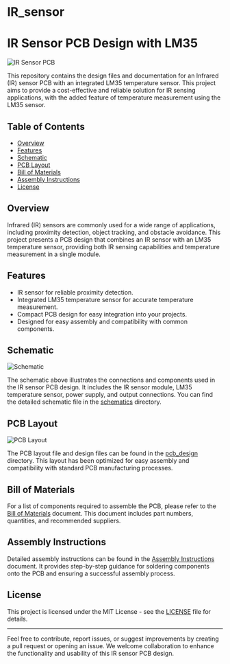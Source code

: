 # IR_sensor


# IR Sensor PCB Design with LM35

![IR Sensor PCB](images/pcb_image.jpg)

This repository contains the design files and documentation for an Infrared (IR) sensor PCB with an integrated LM35 temperature sensor. This project aims to provide a cost-effective and reliable solution for IR sensing applications, with the added feature of temperature measurement using the LM35 sensor.

## Table of Contents
- [Overview](#overview)
- [Features](#features)
- [Schematic](#schematic)
- [PCB Layout](#pcb-layout)
- [Bill of Materials](#bill-of-materials)
- [Assembly Instructions](#assembly-instructions)
- [License](#license)

## Overview

Infrared (IR) sensors are commonly used for a wide range of applications, including proximity detection, object tracking, and obstacle avoidance. This project presents a PCB design that combines an IR sensor with an LM35 temperature sensor, providing both IR sensing capabilities and temperature measurement in a single module.

## Features

- IR sensor for reliable proximity detection.
- Integrated LM35 temperature sensor for accurate temperature measurement.
- Compact PCB design for easy integration into your projects.
- Designed for easy assembly and compatibility with common components.

## Schematic

![Schematic](schematics/schematic.png)

The schematic above illustrates the connections and components used in the IR sensor PCB design. It includes the IR sensor module, LM35 temperature sensor, power supply, and output connections. You can find the detailed schematic file in the [schematics](schematics) directory.

## PCB Layout

![PCB Layout](images/pcb_layout.png)

The PCB layout file and design files can be found in the [pcb_design](pcb_design) directory. This layout has been optimized for easy assembly and compatibility with standard PCB manufacturing processes.

## Bill of Materials

For a list of components required to assemble the PCB, please refer to the [Bill of Materials](docs/bill_of_materials.md) document. This document includes part numbers, quantities, and recommended suppliers.

## Assembly Instructions

Detailed assembly instructions can be found in the [Assembly Instructions](docs/assembly_instructions.md) document. It provides step-by-step guidance for soldering components onto the PCB and ensuring a successful assembly process.

## License

This project is licensed under the MIT License - see the [LICENSE](LICENSE) file for details.

---

Feel free to contribute, report issues, or suggest improvements by creating a pull request or opening an issue. We welcome collaboration to enhance the functionality and usability of this IR sensor PCB design.
